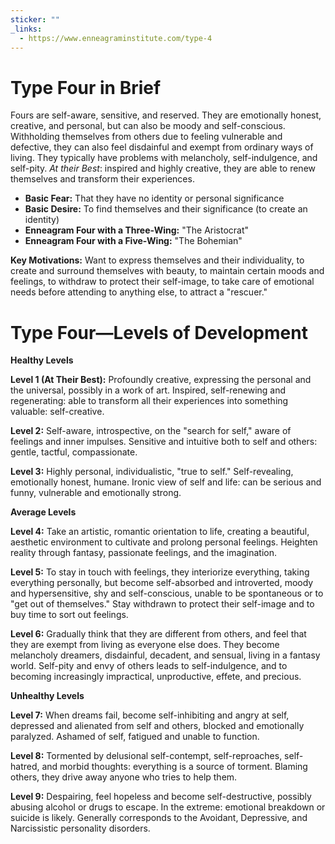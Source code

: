 ```yaml
---
sticker: ""
_links:
  - https://www.enneagraminstitute.com/type-4
---
```

# Type Four in Brief

Fours are self-aware, sensitive, and reserved. They are emotionally honest, creative, and personal, but can also be moody and self-conscious. Withholding themselves from others due to feeling vulnerable and defective, they can also feel disdainful and exempt from ordinary ways of living. They typically have problems with melancholy, self-indulgence, and self-pity. _At their Best_: inspired and highly creative, they are able to renew themselves and transform their experiences.

- **Basic Fear:** That they have no identity or personal significance
- **Basic Desire:** To find themselves and their significance (to create an identity)
- **Enneagram Four with a Three-Wing:** "The Aristocrat"
- **Enneagram Four with a Five-Wing:** "The Bohemian"
    

**Key Motivations:** Want to express themselves and their individuality, to create and surround themselves with beauty, to maintain certain moods and feelings, to withdraw to protect their self-image, to take care of emotional needs before attending to anything else, to attract a "rescuer."

# Type Four—Levels of Development

**Healthy Levels**

**Level 1 (At Their Best):** Profoundly creative, expressing the personal and the universal, possibly in a work of art. Inspired, self-renewing and regenerating: able to transform all their experiences into something valuable: self-creative.

**Level 2:** Self-aware, introspective, on the "search for self," aware of feelings and inner impulses. Sensitive and intuitive both to self and others: gentle, tactful, compassionate.

**Level 3:** Highly personal, individualistic, "true to self." Self-revealing, emotionally honest, humane. Ironic view of self and life: can be serious and funny, vulnerable and emotionally strong.

**Average Levels**

**Level 4:** Take an artistic, romantic orientation to life, creating a beautiful, aesthetic environment to cultivate and prolong personal feelings. Heighten reality through fantasy, passionate feelings, and the imagination.

**Level 5:** To stay in touch with feelings, they interiorize everything, taking everything personally, but become self-absorbed and introverted, moody and hypersensitive, shy and self-conscious, unable to be spontaneous or to "get out of themselves." Stay withdrawn to protect their self-image and to buy time to sort out feelings.

**Level 6:** Gradually think that they are different from others, and feel that they are exempt from living as everyone else does. They become melancholy dreamers, disdainful, decadent, and sensual, living in a fantasy world. Self-pity and envy of others leads to self-indulgence, and to becoming increasingly impractical, unproductive, effete, and precious.

**Unhealthy Levels**

**Level 7:** When dreams fail, become self-inhibiting and angry at self, depressed and alienated from self and others, blocked and emotionally paralyzed. Ashamed of self, fatigued and unable to function.

**Level 8:** Tormented by delusional self-contempt, self-reproaches, self-hatred, and morbid thoughts: everything is a source of torment. Blaming others, they drive away anyone who tries to help them.

**Level 9:** Despairing, feel hopeless and become self-destructive, possibly abusing alcohol or drugs to escape. In the extreme: emotional breakdown or suicide is likely. Generally corresponds to the Avoidant, Depressive, and Narcissistic personality disorders.